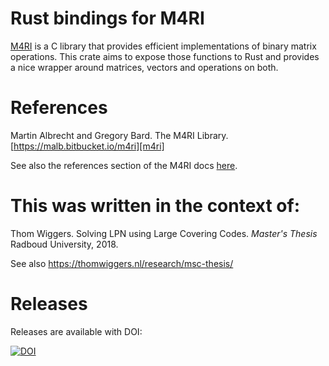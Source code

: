 # Rust bindings for M4RI

[M4RI][m4ri] is a C library that provides efficient implementations of binary matrix operations.
This crate aims to expose those functions to Rust and provides a nice wrapper around matrices, vectors and operations on both.

# References

Martin Albrecht and Gregory Bard. The M4RI Library. [https://malb.bitbucket.io/m4ri][m4ri]

See also the references section of the M4RI docs [here][m4ri references].

# This was written in the context of:

Thom Wiggers. Solving LPN using Large Covering Codes. *Master's Thesis* Radboud University, 2018.

See also https://thomwiggers.nl/research/msc-thesis/

# Releases

Releases are available with DOI:

[![DOI](https://zenodo.org/badge/126357607.svg)](https://zenodo.org/badge/latestdoi/126357607)

[m4ri]: https://malb.bitbucket.io/m4ri/
[m4ri references]: https://bitbucket.org/malb/m4ri/wiki/Further%20Reading
